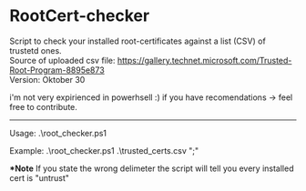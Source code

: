 # RootCert-checker
Script to check your installed root-certificates against a list (CSV) of trustetd ones.<br>
Source of uploaded csv file: https://gallery.technet.microsoft.com/Trusted-Root-Program-8895e873 <br>
Version: Oktober 30


i'm not very expirienced in powerhsell :) 
if you have recomendations -> feel free to contribute.



<hr>
Usage:
.\root_checker.ps1 <path_to_csv> <delimeter>
 
 Example:
.\root_checker.ps1 .\trusted_certs.csv ";"

<b>*Note</b>
If you state the wrong delimeter the script will tell you every installed cert is "untrust"
